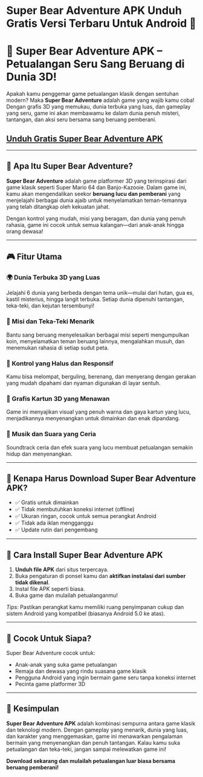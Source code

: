 # Super Bear Adventure APK Unduh Gratis Versi Terbaru Untuk Android 📲

# 🐻 **Super Bear Adventure APK** – Petualangan Seru Sang Beruang di Dunia 3D!

Apakah kamu penggemar game petualangan klasik dengan sentuhan modern? Maka **Super Bear Adventure** adalah game yang wajib kamu coba! Dengan grafis 3D yang memukau, dunia terbuka yang luas, dan gameplay yang seru, game ini akan membawamu ke dalam dunia penuh misteri, tantangan, dan aksi seru bersama sang beruang pemberani.

##  [Unduh Gratis Super Bear Adventure APK ](https://modhello.net/super-bear-adventure.html)


---

## 🌟 Apa Itu Super Bear Adventure?

**Super Bear Adventure** adalah game platformer 3D yang terinspirasi dari game klasik seperti Super Mario 64 dan Banjo-Kazooie. Dalam game ini, kamu akan mengendalikan seekor **beruang lucu dan pemberani** yang menjelajahi berbagai dunia ajaib untuk menyelamatkan teman-temannya yang telah ditangkap oleh kekuatan jahat.

Dengan kontrol yang mudah, misi yang beragam, dan dunia yang penuh rahasia, game ini cocok untuk semua kalangan—dari anak-anak hingga orang dewasa!

---

## 🎮 Fitur Utama

### 🌍 Dunia Terbuka 3D yang Luas

Jelajahi 6 dunia yang berbeda dengan tema unik—mulai dari hutan, gua es, kastil misterius, hingga langit terbuka. Setiap dunia dipenuhi tantangan, teka-teki, dan kejutan tersembunyi!

### 🧩 Misi dan Teka-Teki Menarik

Bantu sang beruang menyelesaikan berbagai misi seperti mengumpulkan koin, menyelamatkan teman beruang lainnya, mengalahkan musuh, dan menemukan rahasia di setiap sudut peta.

### 🐾 Kontrol yang Halus dan Responsif

Kamu bisa melompat, berguling, berenang, dan menyerang dengan gerakan yang mudah dipahami dan nyaman digunakan di layar sentuh.

### 🎨 Grafis Kartun 3D yang Menawan

Game ini menyajikan visual yang penuh warna dan gaya kartun yang lucu, menjadikannya menyenangkan untuk dimainkan dan enak dipandang.

### 🎵 Musik dan Suara yang Ceria

Soundtrack ceria dan efek suara yang lucu membuat petualangan semakin hidup dan menyenangkan.

---

## 📱 Kenapa Harus Download Super Bear Adventure APK?

* ✅ Gratis untuk dimainkan
* ✅ Tidak membutuhkan koneksi internet (offline)
* ✅ Ukuran ringan, cocok untuk semua perangkat Android
* ✅ Tidak ada iklan mengganggu
* ✅ Update rutin dari pengembang

---

## 🔧 Cara Install Super Bear Adventure APK

1. **Unduh file APK** dari situs terpercaya.
2. Buka pengaturan di ponsel kamu dan **aktifkan instalasi dari sumber tidak dikenal**.
3. Instal file APK seperti biasa.
4. Buka game dan mulailah petualanganmu!

*Tips:* Pastikan perangkat kamu memiliki ruang penyimpanan cukup dan sistem Android yang kompatibel (biasanya Android 5.0 ke atas).

---

## 🎯 Cocok Untuk Siapa?

Super Bear Adventure cocok untuk:

* Anak-anak yang suka game petualangan
* Remaja dan dewasa yang rindu suasana game klasik
* Pengguna Android yang ingin bermain game seru tanpa koneksi internet
* Pecinta game platformer 3D

---

## 📌 Kesimpulan

**Super Bear Adventure APK** adalah kombinasi sempurna antara game klasik dan teknologi modern. Dengan gameplay yang menarik, dunia yang luas, dan karakter yang menggemaskan, game ini menawarkan pengalaman bermain yang menyenangkan dan penuh tantangan. Kalau kamu suka petualangan dan teka-teki, jangan sampai melewatkan game ini!

**Download sekarang dan mulailah petualangan luar biasa bersama beruang pemberani!**
